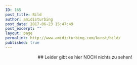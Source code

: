 ```yaml
---
ID: 165
post_title: Bild
author: amidisturbing
post_date: 2017-06-23 15:47:49
post_excerpt: ""
layout: page
permalink: http://www.amidisturbing.com/kunst/bild/
published: true
---
```

<p style="text-align: center;">## Leider gibt es hier NOCH nichts zu sehen!</p>